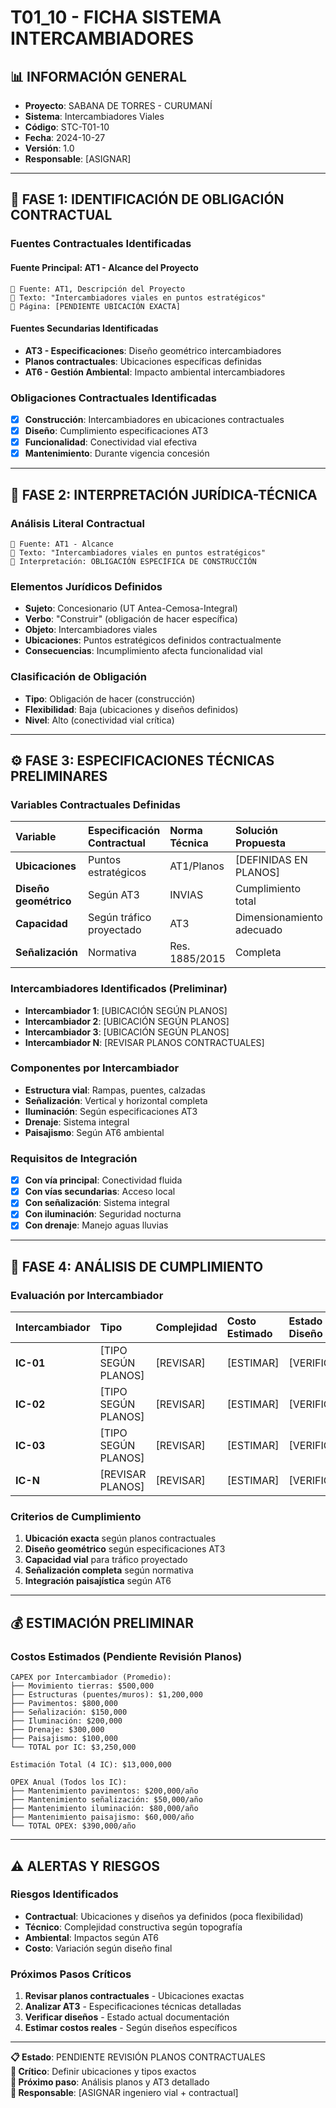 # T01_10 - FICHA SISTEMA INTERCAMBIADORES

## 📊 INFORMACIÓN GENERAL
- **Proyecto**: SABANA DE TORRES - CURUMANÍ
- **Sistema**: Intercambiadores Viales
- **Código**: STC-T01-10
- **Fecha**: 2024-10-27
- **Versión**: 1.0
- **Responsable**: [ASIGNAR]

---

## 🎯 **FASE 1: IDENTIFICACIÓN DE OBLIGACIÓN CONTRACTUAL**

### **Fuentes Contractuales Identificadas**

#### **Fuente Principal: AT1 - Alcance del Proyecto**
```
📄 Fuente: AT1, Descripción del Proyecto
📌 Texto: "Intercambiadores viales en puntos estratégicos"
📍 Página: [PENDIENTE UBICACIÓN EXACTA]
```

#### **Fuentes Secundarias Identificadas**
- **AT3 - Especificaciones**: Diseño geométrico intercambiadores
- **Planos contractuales**: Ubicaciones específicas definidas
- **AT6 - Gestión Ambiental**: Impacto ambiental intercambiadores

### **Obligaciones Contractuales Identificadas**
- [x] **Construcción**: Intercambiadores en ubicaciones contractuales
- [x] **Diseño**: Cumplimiento especificaciones AT3
- [x] **Funcionalidad**: Conectividad vial efectiva
- [x] **Mantenimiento**: Durante vigencia concesión

---

## 📖 **FASE 2: INTERPRETACIÓN JURÍDICA-TÉCNICA**

### **Análisis Literal Contractual**
```
📄 Fuente: AT1 - Alcance
📌 Texto: "Intercambiadores viales en puntos estratégicos"
🎯 Interpretación: OBLIGACIÓN ESPECÍFICA DE CONSTRUCCIÓN
```

### **Elementos Jurídicos Definidos**
- **Sujeto**: Concesionario (UT Antea-Cemosa-Integral)
- **Verbo**: "Construir" (obligación de hacer específica)
- **Objeto**: Intercambiadores viales
- **Ubicaciones**: Puntos estratégicos definidos contractualmente
- **Consecuencias**: Incumplimiento afecta funcionalidad vial

### **Clasificación de Obligación**
- **Tipo**: Obligación de hacer (construcción)
- **Flexibilidad**: Baja (ubicaciones y diseños definidos)
- **Nivel**: Alto (conectividad vial crítica)

---

## ⚙️ **FASE 3: ESPECIFICACIONES TÉCNICAS PRELIMINARES**

### **Variables Contractuales Definidas**

| Variable | Especificación Contractual | Norma Técnica | Solución Propuesta |
|:---------|:---------------------------|:--------------|:-------------------|
| **Ubicaciones** | Puntos estratégicos | AT1/Planos | [DEFINIDAS EN PLANOS] |
| **Diseño geométrico** | Según AT3 | INVIAS | Cumplimiento total |
| **Capacidad** | Según tráfico proyectado | AT3 | Dimensionamiento adecuado |
| **Señalización** | Normativa | Res. 1885/2015 | Completa |

### **Intercambiadores Identificados (Preliminar)**
- **Intercambiador 1**: [UBICACIÓN SEGÚN PLANOS]
- **Intercambiador 2**: [UBICACIÓN SEGÚN PLANOS]
- **Intercambiador 3**: [UBICACIÓN SEGÚN PLANOS]
- **Intercambiador N**: [REVISAR PLANOS CONTRACTUALES]

### **Componentes por Intercambiador**
- **Estructura vial**: Rampas, puentes, calzadas
- **Señalización**: Vertical y horizontal completa
- **Iluminación**: Según especificaciones AT3
- **Drenaje**: Sistema integral
- **Paisajismo**: Según AT6 ambiental

### **Requisitos de Integración**
- [x] **Con vía principal**: Conectividad fluida
- [x] **Con vías secundarias**: Acceso local
- [x] **Con señalización**: Sistema integral
- [x] **Con iluminación**: Seguridad nocturna
- [x] **Con drenaje**: Manejo aguas lluvias

---

## 🔬 **FASE 4: ANÁLISIS DE CUMPLIMIENTO**

### **Evaluación por Intercambiador**

| Intercambiador | Tipo | Complejidad | Costo Estimado | Estado Diseño |
|:---------------|:-----|:------------|:---------------|:--------------|
| **IC-01** | [TIPO SEGÚN PLANOS] | [REVISAR] | [ESTIMAR] | [VERIFICAR] |
| **IC-02** | [TIPO SEGÚN PLANOS] | [REVISAR] | [ESTIMAR] | [VERIFICAR] |
| **IC-03** | [TIPO SEGÚN PLANOS] | [REVISAR] | [ESTIMAR] | [VERIFICAR] |
| **IC-N** | [REVISAR PLANOS] | [REVISAR] | [ESTIMAR] | [VERIFICAR] |

### **Criterios de Cumplimiento**
1. **Ubicación exacta** según planos contractuales
2. **Diseño geométrico** según especificaciones AT3
3. **Capacidad vial** para tráfico proyectado
4. **Señalización completa** según normativa
5. **Integración paisajística** según AT6

---

## 💰 **ESTIMACIÓN PRELIMINAR**

### **Costos Estimados (Pendiente Revisión Planos)**
```
CAPEX por Intercambiador (Promedio):
├── Movimiento tierras: $500,000
├── Estructuras (puentes/muros): $1,200,000
├── Pavimentos: $800,000
├── Señalización: $150,000
├── Iluminación: $200,000
├── Drenaje: $300,000
├── Paisajismo: $100,000
└── TOTAL por IC: $3,250,000

Estimación Total (4 IC): $13,000,000

OPEX Anual (Todos los IC):
├── Mantenimiento pavimentos: $200,000/año
├── Mantenimiento señalización: $50,000/año
├── Mantenimiento iluminación: $80,000/año
├── Mantenimiento paisajismo: $60,000/año
└── TOTAL OPEX: $390,000/año
```

---

## ⚠️ **ALERTAS Y RIESGOS**

### **Riesgos Identificados**
- **Contractual**: Ubicaciones y diseños ya definidos (poca flexibilidad)
- **Técnico**: Complejidad constructiva según topografía
- **Ambiental**: Impactos según AT6
- **Costo**: Variación según diseño final

### **Próximos Pasos Críticos**
1. **Revisar planos contractuales** - Ubicaciones exactas
2. **Analizar AT3** - Especificaciones técnicas detalladas
3. **Verificar diseños** - Estado actual documentación
4. **Estimar costos reales** - Según diseños específicos

---

**📋 Estado**: PENDIENTE REVISIÓN PLANOS CONTRACTUALES  
**🎯 Crítico**: Definir ubicaciones y tipos exactos  
**📅 Próximo paso**: Análisis planos y AT3 detallado  
**👤 Responsable**: [ASIGNAR ingeniero vial + contractual]